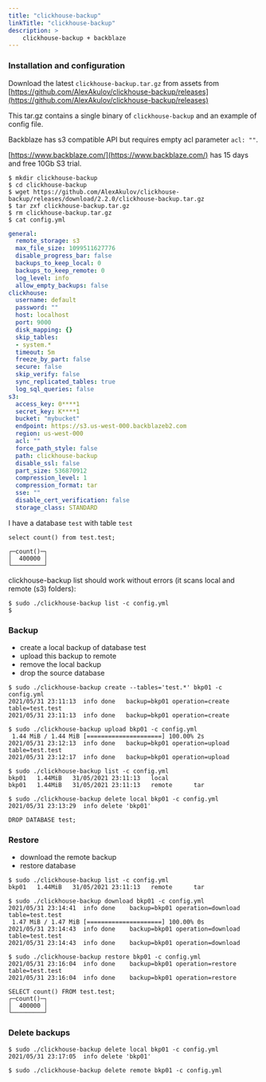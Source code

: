 ```yaml
---
title: "clickhouse-backup"
linkTitle: "clickhouse-backup"
description: >
    clickhouse-backup + backblaze
---
```

### Installation and configuration

Download the latest `clickhouse-backup.tar.gz` from assets from [https://github.com/AlexAkulov/clickhouse-backup/releases](https://github.com/AlexAkulov/clickhouse-backup/releases)

This tar.gz contains a single binary of `clickhouse-backup` and an example of config file.

Backblaze has s3 compatible API but requires empty acl parameter `acl: ""`.

[https://www.backblaze.com/](https://www.backblaze.com/) has 15 days and free 10Gb S3 trial.

```
$ mkdir clickhouse-backup
$ cd clickhouse-backup
$ wget https://github.com/AlexAkulov/clickhouse-backup/releases/download/2.2.0/clickhouse-backup.tar.gz
$ tar zxf clickhouse-backup.tar.gz
$ rm clickhouse-backup.tar.gz
$ cat config.yml
```
```yaml
general:
  remote_storage: s3
  max_file_size: 1099511627776
  disable_progress_bar: false
  backups_to_keep_local: 0
  backups_to_keep_remote: 0
  log_level: info
  allow_empty_backups: false
clickhouse:
  username: default
  password: ""
  host: localhost
  port: 9000
  disk_mapping: {}
  skip_tables:
  - system.*
  timeout: 5m
  freeze_by_part: false
  secure: false
  skip_verify: false
  sync_replicated_tables: true
  log_sql_queries: false
s3:
  access_key: 0****1
  secret_key: K****1
  bucket: "mybucket"
  endpoint: https://s3.us-west-000.backblazeb2.com
  region: us-west-000
  acl: ""
  force_path_style: false
  path: clickhouse-backup
  disable_ssl: false
  part_size: 536870912
  compression_level: 1
  compression_format: tar
  sse: ""
  disable_cert_verification: false
  storage_class: STANDARD
```

I have a database `test` with table `test`

```
select count() from test.test;

┌─count()─┐
│  400000 │
└─────────┘
```

clickhouse-backup list should work without errors (it scans local and remote (s3) folders):

```
$ sudo ./clickhouse-backup list -c config.yml
$
```

### Backup

* create a local backup of database test
* upload this backup to remote
* remove the local backup
* drop the source database

```
$ sudo ./clickhouse-backup create --tables='test.*' bkp01 -c config.yml
2021/05/31 23:11:13  info done   backup=bkp01 operation=create table=test.test
2021/05/31 23:11:13  info done   backup=bkp01 operation=create

$ sudo ./clickhouse-backup upload bkp01 -c config.yml
 1.44 MiB / 1.44 MiB [=====================] 100.00% 2s
2021/05/31 23:12:13  info done   backup=bkp01 operation=upload table=test.test
2021/05/31 23:12:17  info done   backup=bkp01 operation=upload

$ sudo ./clickhouse-backup list -c config.yml
bkp01   1.44MiB   31/05/2021 23:11:13   local
bkp01   1.44MiB   31/05/2021 23:11:13   remote      tar

$ sudo ./clickhouse-backup delete local bkp01 -c config.yml
2021/05/31 23:13:29  info delete 'bkp01'
```

```
DROP DATABASE test;
```

### Restore

* download the remote backup
* restore database

```
$ sudo ./clickhouse-backup list -c config.yml
bkp01   1.44MiB   31/05/2021 23:11:13   remote      tar

$ sudo ./clickhouse-backup download bkp01 -c config.yml
2021/05/31 23:14:41  info done    backup=bkp01 operation=download table=test.test
 1.47 MiB / 1.47 MiB [=====================] 100.00% 0s
2021/05/31 23:14:43  info done    backup=bkp01 operation=download table=test.test
2021/05/31 23:14:43  info done    backup=bkp01 operation=download

$ sudo ./clickhouse-backup restore bkp01 -c config.yml
2021/05/31 23:16:04  info done    backup=bkp01 operation=restore table=test.test
2021/05/31 23:16:04  info done    backup=bkp01 operation=restore
```

```
SELECT count() FROM test.test;
┌─count()─┐
│  400000 │
└─────────┘
```

### Delete backups

```
$ sudo ./clickhouse-backup delete local bkp01 -c config.yml
2021/05/31 23:17:05  info delete 'bkp01'

$ sudo ./clickhouse-backup delete remote bkp01 -c config.yml
```
